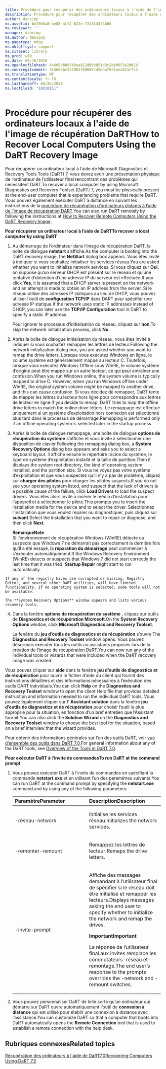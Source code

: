 ```yaml
---
title: Procédure pour récupérer des ordinateurs locaux à l'aide de l'image de récupération DaRT
description: Procédure pour récupérer des ordinateurs locaux à l'aide de l'image de récupération DaRT
author: dansimp
ms.assetid: be29b5a8-be08-4cf2-822e-77a51d3f3b65
ms.reviewer: ''
manager: dansimp
ms.author: dansimp
ms.pagetype: mdop
ms.mktglfcycl: support
ms.sitesec: library
ms.prod: w10
ms.date: 06/16/2016
ms.openlocfilehash: 4c605db895b5ea812d90db51d3c2de9653e2dd2d
ms.sourcegitcommit: 354664bc527d93f80687cd2eba70d1eea024c7c3
ms.translationtype: MT
ms.contentlocale: fr-FR
ms.lasthandoff: 06/26/2020
ms.locfileid: "10810151"
---
```

# <span data-ttu-id="c11a6-103">Procédure pour récupérer des ordinateurs locaux à l'aide de l'image de récupération DaRT</span><span class="sxs-lookup"><span data-stu-id="c11a6-103">How to Recover Local Computers Using the DaRT Recovery Image</span></span>


<span data-ttu-id="c11a6-104">Pour récupérer un ordinateur local à l’aide de Microsoft Diagnostics et Recovery Tools Tools (DaRT) 7, vous devez avoir une présentation physique de l’ordinateur de l’utilisateur final rencontrant des problèmes qui nécessitent DaRT.</span><span class="sxs-lookup"><span data-stu-id="c11a6-104">To recover a local computer by using Microsoft Diagnostics and Recovery Toolset (DaRT) 7, you must be physically present at the end-user computer that is experiencing problems that require DaRT.</span></span> <span data-ttu-id="c11a6-105">Vous pouvez également exécuter DaRT à distance en suivant les instructions de la [procédure de récupération d’ordinateurs distants à l’aide de l’image de récupération DART](how-to-recover-remote-computers-using-the-dart-recovery-image-dart-7.md).</span><span class="sxs-lookup"><span data-stu-id="c11a6-105">You can also run DaRT remotely by following the instructions at [How to Recover Remote Computers Using the DaRT Recovery Image](how-to-recover-remote-computers-using-the-dart-recovery-image-dart-7.md).</span></span>

**<span data-ttu-id="c11a6-106">Pour récupérer un ordinateur local à l’aide de DaRT</span><span class="sxs-lookup"><span data-stu-id="c11a6-106">To recover a local computer by using DaRT</span></span>**

1.  <span data-ttu-id="c11a6-107">Au démarrage de l’ordinateur dans l’image de récupération DaRT, la boîte de dialogue **netstart** s’affiche.</span><span class="sxs-lookup"><span data-stu-id="c11a6-107">As the computer is booting into the DaRT recovery image, the **NetStart** dialog box appears.</span></span> <span data-ttu-id="c11a6-108">Vous êtes invité à indiquer si vous souhaitez initialiser les services réseau.</span><span class="sxs-lookup"><span data-stu-id="c11a6-108">You are asked whether you want to initialize network services.</span></span> <span data-ttu-id="c11a6-109">Si vous cliquez sur **Oui**, on suppose qu’un serveur DHCP est présent sur le réseau et qu’une tentative d’obtention d’une adresse IP du serveur est effectuée.</span><span class="sxs-lookup"><span data-stu-id="c11a6-109">If you click **Yes**, it is assumed that a DHCP server is present on the network and an attempt is made to obtain an IP address from the server.</span></span> <span data-ttu-id="c11a6-110">Si le réseau utilise des adresses IP statiques au lieu de DHCP, vous pouvez utiliser l’outil de **configuration TCP/IP** dans DART pour spécifier une adresse IP statique.</span><span class="sxs-lookup"><span data-stu-id="c11a6-110">If the network uses static IP addresses instead of DHCP, you can later use the **TCP/IP Configuration** tool in DaRT to specify a static IP address.</span></span>

    <span data-ttu-id="c11a6-111">Pour ignorer le processus d’initialisation du réseau, cliquez sur **non**.</span><span class="sxs-lookup"><span data-stu-id="c11a6-111">To skip the network initialization process, click **No**.</span></span>

2.  <span data-ttu-id="c11a6-112">Après la boîte de dialogue initialisation du réseau, vous êtes invité à indiquer si vous souhaitez remapper les lettres de lecteur.</span><span class="sxs-lookup"><span data-stu-id="c11a6-112">Following the network initialization dialog box, you are asked whether you want to remap the drive letters.</span></span> <span data-ttu-id="c11a6-113">Lorsque vous exécutez Windows en ligne, le volume système est généralement mappé au lecteur C. Toutefois, lorsque vous exécutez Windows Offline sous WinRE, le volume système d’origine peut être mappé sur un autre lecteur, ce qui peut entraîner une confusion.</span><span class="sxs-lookup"><span data-stu-id="c11a6-113">When you run Windows online, the system volume is typically mapped to drive C. However, when you run Windows offline under WinRE, the original system volume might be mapped to another drive, and this can cause confusion.</span></span> <span data-ttu-id="c11a6-114">Si vous décidez de remapper, DaRT tente de mapper les lettres du lecteur hors ligne pour correspondre aux lettres de lecteur en ligne.</span><span class="sxs-lookup"><span data-stu-id="c11a6-114">If you decide to remap, DaRT tries to map the offline drive letters to match the online drive letters.</span></span> <span data-ttu-id="c11a6-115">Le remappage est effectué uniquement si un système d’exploitation hors connexion est sélectionné plus tard dans le processus de démarrage.</span><span class="sxs-lookup"><span data-stu-id="c11a6-115">Remapping is performed only if an offline operating system is selected later in the startup process.</span></span>

3.  <span data-ttu-id="c11a6-116">Après la boîte de dialogue remappage, une boîte de dialogue **options de récupération du système** s’affiche et vous invite à sélectionner une disposition de clavier.</span><span class="sxs-lookup"><span data-stu-id="c11a6-116">Following the remapping dialog box, a **System Recovery Options** dialog box appears and asks you to select a keyboard layout.</span></span> <span data-ttu-id="c11a6-117">Il affiche ensuite le répertoire racine du système, le type de système d’exploitation installé et la taille de partition.</span><span class="sxs-lookup"><span data-stu-id="c11a6-117">Then it displays the system root directory, the kind of operating system installed, and the partition size.</span></span> <span data-ttu-id="c11a6-118">Si vous ne voyez pas votre système d’exploitation et que vous suspectez qu’il n’y a pas de problème, cliquez sur **charger des pilotes** pour charger les pilotes suspects.</span><span class="sxs-lookup"><span data-stu-id="c11a6-118">If you do not see your operating system listed, and suspect that the lack of drivers is a possible cause of the failure, click **Load Drivers** to load the suspect drivers.</span></span> <span data-ttu-id="c11a6-119">Vous êtes alors invité à insérer le média d’installation pour l’appareil et à sélectionner le pilote.</span><span class="sxs-lookup"><span data-stu-id="c11a6-119">This prompts you to insert the installation media for the device and to select the driver.</span></span> <span data-ttu-id="c11a6-120">Sélectionnez l’installation que vous voulez réparer ou diagnostiquer, puis cliquez sur **suivant**.</span><span class="sxs-lookup"><span data-stu-id="c11a6-120">Select the installation that you want to repair or diagnose, and then click **Next**.</span></span>

    **<span data-ttu-id="c11a6-121">Remarque</span><span class="sxs-lookup"><span data-stu-id="c11a6-121">Note</span></span>**  
    <span data-ttu-id="c11a6-122">Si l’environnement de récupération Windows (WinRE) détecte ou suspecte que Windows 7 ne démarrait pas correctement la dernière fois qu’il a été essayé, la **réparation du démarrage** peut commencer à s’exécuter automatiquement.</span><span class="sxs-lookup"><span data-stu-id="c11a6-122">If the Windows Recovery Environment (WinRE) detects or suspects that Windows 7 did not start correctly the last time that it was tried, **Startup Repair** might start to run automatically.</span></span>



~~~
If any of the registry hives are corrupted or missing, Registry Editor, and several other DaRT utilities, will have limited functionality. If no operating system is selected, some tools will not be available.

The **System Recovery Options** window appears and lists various recovery tools.
~~~

4. <span data-ttu-id="c11a6-123">Dans la fenêtre **options de récupération du système** , cliquez sur outils de **Diagnostics et de récupération Microsoft**.</span><span class="sxs-lookup"><span data-stu-id="c11a6-123">On the **System Recovery Options** window, click **Microsoft Diagnostics and Recovery Toolset**.</span></span>

   <span data-ttu-id="c11a6-124">La fenêtre du **jeu d’outils de diagnostics et de récupération** s’ouvre.</span><span class="sxs-lookup"><span data-stu-id="c11a6-124">The **Diagnostics and Recovery Toolset** window opens.</span></span> <span data-ttu-id="c11a6-125">Vous pouvez désormais exécuter tous les outils ou assistants proposés lors de la création de l’image de récupération DaRT.</span><span class="sxs-lookup"><span data-stu-id="c11a6-125">You can now run any of the individual tools or wizards that were included when the DaRT recovery image was created.</span></span>

<span data-ttu-id="c11a6-126">Vous pouvez cliquer sur **aide** dans la fenêtre **jeu d’outils de diagnostics et de récupération** pour ouvrir le fichier d’aide du client qui fournit des instructions détaillées et des informations nécessaires à l’exécution des outils DART individuels.</span><span class="sxs-lookup"><span data-stu-id="c11a6-126">You can click **Help** on the **Diagnostics and Recovery Toolset** window to open the client Help file that provides detailed instruction and information needed to run the individual DaRT tools.</span></span> <span data-ttu-id="c11a6-127">Vous pouvez également cliquer sur l' **Assistant solution** dans la fenêtre **jeu d’outils de diagnostics et de récupération** pour choisir l’outil le plus approprié pour la situation, en fonction d’un bref entretien que l’Assistant fournit.</span><span class="sxs-lookup"><span data-stu-id="c11a6-127">You can also click the **Solution Wizard** on the **Diagnostics and Recovery Toolset** window to choose the best tool for the situation, based on a brief interview that the wizard provides.</span></span>

<span data-ttu-id="c11a6-128">Pour obtenir des informations générales sur l’un des outils DaRT, voir [vue d’ensemble des outils dans DaRT 7,0](overview-of-the-tools-in-dart-70-new-ia.md).</span><span class="sxs-lookup"><span data-stu-id="c11a6-128">For general information about any of the DaRT tools, see [Overview of the Tools in DaRT 7.0](overview-of-the-tools-in-dart-70-new-ia.md).</span></span>

**<span data-ttu-id="c11a6-129">Pour exécuter DaRT à l’invite de commandes</span><span class="sxs-lookup"><span data-stu-id="c11a6-129">To run DaRT at the command prompt</span></span>**

1. <span data-ttu-id="c11a6-130">Vous pouvez exécuter DaRT à l’invite de commandes en spécifiant la commande **netstart.exe** et en utilisant l’un des paramètres suivants:</span><span class="sxs-lookup"><span data-stu-id="c11a6-130">You can run DaRT at the command prompt by specifying the **netstart.exe** command and by using any of the following parameters:</span></span>

   <table>
   <colgroup>
   <col width="50%" />
   <col width="50%" />
   </colgroup>
   <thead>
   <tr class="header">
   <th align="left"><span data-ttu-id="c11a6-131">Paramètre</span><span class="sxs-lookup"><span data-stu-id="c11a6-131">Parameter</span></span></th>
   <th align="left"><span data-ttu-id="c11a6-132">Description</span><span class="sxs-lookup"><span data-stu-id="c11a6-132">Description</span></span></th>
   </tr>
   </thead>
   <tbody>
   <tr class="odd">
   <td align="left"><p><span data-ttu-id="c11a6-133">-réseau</span><span class="sxs-lookup"><span data-stu-id="c11a6-133">-network</span></span></p></td>
   <td align="left"><p><span data-ttu-id="c11a6-134">Initialise les services réseau.</span><span class="sxs-lookup"><span data-stu-id="c11a6-134">Initializes the network services.</span></span></p></td>
   </tr>
   <tr class="even">
   <td align="left"><p><span data-ttu-id="c11a6-135">-remonter</span><span class="sxs-lookup"><span data-stu-id="c11a6-135">-remount</span></span></p></td>
   <td align="left"><p><span data-ttu-id="c11a6-136">Remappez les lettres de lecteur.</span><span class="sxs-lookup"><span data-stu-id="c11a6-136">Remaps the drive letters.</span></span></p></td>
   </tr>
   <tr class="odd">
   <td align="left"><p><span data-ttu-id="c11a6-137">-invite</span><span class="sxs-lookup"><span data-stu-id="c11a6-137">-prompt</span></span></p></td>
   <td align="left"><p><span data-ttu-id="c11a6-138">Affiche des messages demandant à l’utilisateur final de spécifier si le réseau doit être initialisé et remapper les lecteurs.</span><span class="sxs-lookup"><span data-stu-id="c11a6-138">Displays messages asking the end user to specify whether to initialize the network and remap the drives.</span></span></p>
   <div class="alert">
   <strong><span data-ttu-id="c11a6-139">Important</span><span class="sxs-lookup"><span data-stu-id="c11a6-139">Important</span></span></strong><br/><p><span data-ttu-id="c11a6-140">La réponse de l’utilisateur final aux invites remplace les commutateurs-réseau et-remontage.</span><span class="sxs-lookup"><span data-stu-id="c11a6-140">The end user’s response to the prompts overrides the -network and -remount switches.</span></span></p>
   </div>
   <div>

   </div></td>
   </tr>
   </tbody>
   </table>



2. <span data-ttu-id="c11a6-141">Vous pouvez personnaliser DaRT de telle sorte qu’un ordinateur qui démarre sur DaRT ouvre automatiquement l’outil de **connexion à distance** qui est utilisé pour établir une connexion à distance avec l’assistance.</span><span class="sxs-lookup"><span data-stu-id="c11a6-141">You can customize DaRT so that a computer that boots into DaRT automatically opens the **Remote Connection** tool that is used to establish a remote connection with the help desk.</span></span>

## <span data-ttu-id="c11a6-142">Rubriques connexes</span><span class="sxs-lookup"><span data-stu-id="c11a6-142">Related topics</span></span>


[<span data-ttu-id="c11a6-143">Récupération des ordinateurs à l'aide de DaRT7.0</span><span class="sxs-lookup"><span data-stu-id="c11a6-143">Recovering Computers Using DaRT 7.0</span></span>](recovering-computers-using-dart-70-dart-7.md)









